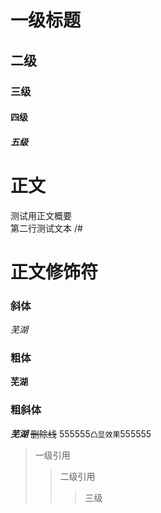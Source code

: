 # 一级标题

## 二级

### 三级

#### 四级

##### 五级

# 正文

测试用正文概要<br>
第二行测试文本
/#

# 正文修饰符
### 斜体
 *芜湖*
### 粗体
 **芜湖**
### 粗斜体
 ***芜湖***
 ~~删除线~~
 555555`凸显效果`555555
> 一级引用
>> 二级引用
>>> 三级












